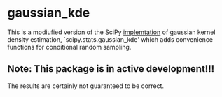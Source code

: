 # gaussian_kde

This is a modiufied version of the SciPy [implemtation](https://docs.scipy.org/doc/scipy/reference/generated/scipy.stats.gaussian_kde.html) of gaussian kernel density estimation, `scipy.stats.gaussian_kde' which adds convenience functions for conditional random sampling.

## Note: This package is in active development!!!

The results are certainly not guaranteed to be correct.